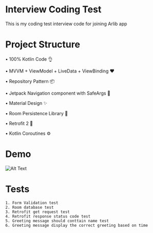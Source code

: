 
# Interview Coding Test

This is my coding test interview code for joining Arlib app


# Project Structure 

• 100% Kotlin Code 👌

• MVVM + ViewModel + LiveData + ViewBinding ❤️

• Repository Pattern 📦

• Jetpack Navigation component with SafeArgs 🚀

• Material Design ✨

• Room Persistence Library 💾

• Retrofit 2 🔗

• Kotlin Coroutines ⚙️












 

  
# Demo

![Alt Text](https://s6.gifyu.com/images/my_project_demo.gif)


  
# Tests

    1. Form Validation test
    2. Room database test
    3. Retrofit get request test
    4. Retrofit response status code test
    5. Greeting message should conttain name test
    6. Greeting message display the correct greeting based on time

  
